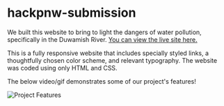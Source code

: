 # hackpnw-submission

We built this website to bring to light the dangers of water pollution, specifically in the Duwamish River. <a href="https://firebreather65.github.io/hackpnw-submissions/">You can view the live site here.</a>

This is a fully responsive website that includes specially styled links, a thoughtfully chosen color scheme, and relevant typography. The website was coded using only HTML and CSS.

The below video/gif demonstrates some of our project's features!

![Project Features](https://drive.google.com/file/d/175wyMON-PUcIW2DjvS-4_2yW7sOdxqMZ/view?usp=drive_link)
